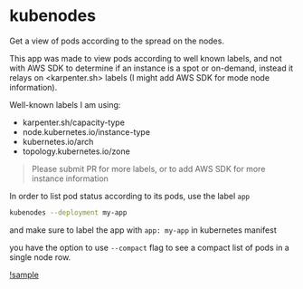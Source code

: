 # kubenodes

Get a view of pods according to the spread on the nodes.

This app was made to view pods according to well known labels, and not with AWS SDK to determine if an instance is a spot or on-demand, instead it relays on <karpenter.sh> labels (I might add AWS SDK for mode node information).

Well-known labels I am using:

- karpenter.sh/capacity-type
- node.kubernetes.io/instance-type
- kubernetes.io/arch
- topology.kubernetes.io/zone

>Please submit PR for more labels, or to add AWS SDK for more instance information

In order to list pod status according to its pods, use the label `app`

```bash
kubenodes --deployment my-app
```

and make sure to label the app with `app: my-app` in kubernetes manifest

you have the option to use `--compact` flag to see a compact list of pods in a single node row.

[!sample](img/sample.jpg)

